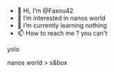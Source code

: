 - 👋 Hi, I’m @Faxou42
- 👀 I’m interested in nanos world
- 🌱 I’m currently learning nothing
- 📫 How to reach me ? you can't

yolo

nanos world > s&box

<!---
Faxou42/Faxou42 is a ✨ special ✨ repository because its `README.md` (this file) appears on your GitHub profile.
You can click the Preview link to take a look at your changes.
--->

